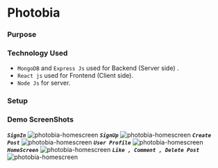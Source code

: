 # Photobia
### Purpose
### Technology Used
- `MongoDB` and `Express Js` used for Backend (Server side) . 
- `React js` used for Frontend (Client side).
- `Node Js` for server.
### Setup 

### Demo ScreenShots
***`SignIn`***
![photobia-homescreen](https://imgur.com/T4O59mg.png)
***`SignUp`***
![photobia-homescreen](https://imgur.com/5RIK6R9.png)
***`Create Post`***
![photobia-homescreen](https://imgur.com/r8Pku6D.png)
***`User Profile`***
![photobia-homescreen](https://imgur.com/uNcR4cr.png)
***`HomeScreen`***
![photobia-homescreen](https://i.imgur.com/s6jzCUj.png)
***`Like , Comment , Delete Post`***
![photobia-homescreen](https://imgur.com/xg1cxAr.png)

